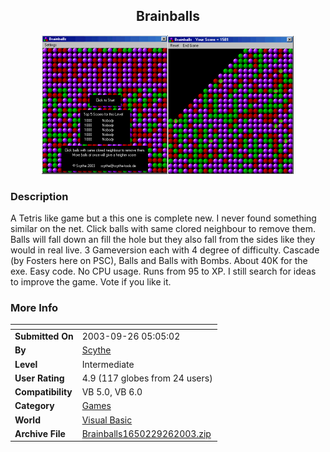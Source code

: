 ﻿<div align="center">

## Brainballs

<img src="PIC200392654438365.gif">
</div>

### Description

A Tetris like game but a this one is complete new. I never found something similar on the net. Click balls with same clored neighbour to remove them. Balls will fall down an fill the hole but they also fall from the sides like they would in real live. 3 Gameversion each with 4 degree of difficulty. Cascade (by Fosters here on PSC), Balls and Balls with Bombs. About 40K for the exe. Easy code. No CPU usage. Runs from 95 to XP. I still search for ideas to improve the game. Vote if you like it.
 
### More Info
 


<span>             |<span>
---                |---
**Submitted On**   |2003-09-26 05:05:02
**By**             |[Scythe](https://github.com/Planet-Source-Code/PSCIndex/blob/master/ByAuthor/scythe.md)
**Level**          |Intermediate
**User Rating**    |4.9 (117 globes from 24 users)
**Compatibility**  |VB 5\.0, VB 6\.0
**Category**       |[Games](https://github.com/Planet-Source-Code/PSCIndex/blob/master/ByCategory/games__1-38.md)
**World**          |[Visual Basic](https://github.com/Planet-Source-Code/PSCIndex/blob/master/ByWorld/visual-basic.md)
**Archive File**   |[Brainballs1650229262003\.zip](https://github.com/Planet-Source-Code/scythe-brainballs__1-48788/archive/master.zip)









